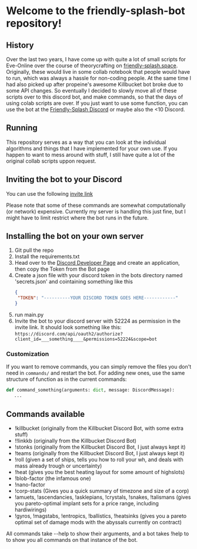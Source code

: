 # Welcome to the friendly-splash-bot repository!

## History

Over the last two years, I have come up with quite a lot of small scripts for Eve-Online over the course of theorycrafting on [friendly-splash.space](https://friendly-splash.space/). Originally, these would live in some collab notebook that people would have to run, which was always a hassle for non-coding people. At the same time I had also picked up after propeine's awesome Killbucket bot broke due to some API changes. So eventually I decided to slowly move all of these scripts over to this discord bot, and make commands, so that the days of using colab scripts are over. If you just want to use some function, you can use the bot at the [Friendly-Splash Discord](https://discord.gg/pbhqQSVmV4) or maybe also the <10 Discord.

## Running

This repository serves as a way that you can look at the individual algorithms and things that I have implemented for your own use.
If you happen to want to mess around with stuff, I still have quite a lot of the original collab scripts uppon request.

## Inviting the bot to your Discord

You can use the following [invite link](https://discord.com/api/oauth2/authorize?client_id=903314259092590643&permissions=52224&scope=bot)

Please note that some of these commands are somewhat computationally (or network) expensive. Currently my server is handling this just fine, but I might have to limit restrict where the bot runs in the future.

## Installing the bot on your own server

1. Git pull the repo
2. Install the requirements.txt
3. Head over to the [Discord Developer Page](https://discord.com/developers/applications) and create an application, then copy the Token from the Bot page
4. Create a json file with your discord token in the bots directory named 'secrets.json' and cointaining something like this
    ```json
    {
     "TOKEN": "----------YOUR DISCORD TOKEN GOES HERE------------"
    }
    ```
5. run main.py
6. Invite the bot to your discord server with 52224 as permission in the invite link. 
 It should look something like this: `https://discord.com/api/oauth2/authorize?client_id=___something____&permissions=52224&scope=bot`

### Customization

If you want to remove commands, you can simply remove the files you don't need in `commands/` and restart the bot.
For adding new ones, use the same structure of function as in the current commands: 
```python
def command_something(arguments: dict, message: DiscordMessage):
   ...
```

## Commands available


- !killbucket (originally from the Killbucket Discord Bot, with some extra stuff)
- !!linkkb (originally from the Killbucket Discord Bot)
- !stonks (originally from the Killbucket Discord Bot, I just always kept it)
- !teams (originally from the Killbucket Discord Bot, I just always kept it)
- !roll (given a set of ships, tells you how to roll your wh, and deals with mass already trough or uncertainty)
- !heat (gives you the best heating layout for some amount of highslots)
- !blob-factor (the infamous one)
- !nano-factor
- !corp-stats (Gives you a quick summary of timezone and size of a corp)
- !amuets, !ascendancies, !asklepians, !crystals, !snakes, !talismans (gives you pareto-optimal implant sets for a price range, including hardiwirings)
- !gyros, !magstabs, !entropics, !ballistics, !heatsinks (gives you a pareto optimal set of damage mods with the abyssals currently on contract)

All commands take --help to show their arguments, and a bot takes !help to to show you all commands on that instance of the bot.
